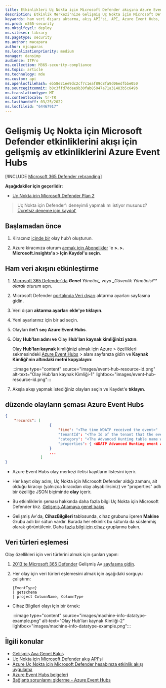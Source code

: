 ```yaml
---
title: Etkinlikleri Uç Nokta için Microsoft Defender akışına Azure Event Hubs
description: Etkinlik Merkezi'nize Gelişmiş Uç Nokta için Microsoft Defender etkinlikleri akışı için nasıl yapılandırılanı öğrenin.
keywords: ham veri dışarı aktarma, akış API'si, API, Azure Event Hubs, Azure depolama, depolama hesabı, Gelişmiş Koruma, ham veri paylaşımı
ms.prod: m365-security
ms.mktglfcycl: deploy
ms.sitesec: library
ms.pagetype: security
ms.author: macapara
author: mjcaparas
ms.localizationpriority: medium
manager: dansimp
audience: ITPro
ms.collection: M365-security-compliance
ms.topic: article
ms.technology: mde
ms.custom: api
ms.openlocfilehash: eb58e21ee9dc2cf7c1eaf89c8fa9d06edfbbe050
ms.sourcegitcommit: b0c3ffd7ddee9b30fab85047a71a31483b5c649b
ms.translationtype: MT
ms.contentlocale: tr-TR
ms.lasthandoff: 03/25/2022
ms.locfileid: "64467917"
---
```

# <a name="configure-microsoft-defender-for-endpoint-to-stream-advanced-hunting-events-to-your-azure-event-hubs"></a>Gelişmiş Uç Nokta için Microsoft Defender etkinliklerini akışı için gelişmiş av etkinliklerini Azure Event Hubs

[!INCLUDE [Microsoft 365 Defender rebranding](../../includes/microsoft-defender.md)]

**Aşağıdakiler için geçerlidir:**

- [Uç Nokta için Microsoft Defender Plan 2](https://go.microsoft.com/fwlink/p/?linkid=2154037)

> Uç Nokta için Defender'ı deneyimli yapmak mı istiyor musunuz? [Ücretsiz deneme için kaydol'](https://signup.microsoft.com/create-account/signup?products=7f379fee-c4f9-4278-b0a1-e4c8c2fcdf7e&ru=https://aka.ms/MDEp2OpenTrial?ocid=docs-wdatp-configuresiem-abovefoldlink)

## <a name="before-you-begin"></a>Başlamadan önce

1. Kiracınız [içinde bir](/azure/event-hubs/) olay hub'ı oluşturun.

2. Azure kiracınıza oturum [açmak için Abonelikler](https://ms.portal.azure.com/) 'e **>. >. Microsoft.insights'a > Için Kaydol'u seçin**.

## <a name="enable-raw-data-streaming"></a>Ham veri akışını etkinleştirme

1. [Microsoft 365 Defender'da](https://security.microsoft.com) ***Genel** Yönetici_ veya _*_Güvenlik Yöneticisi** olarak oturum_ açın.

2. Microsoft Defender [portalında Veri dışarı](https://security.microsoft.com/interoperability/dataexport) aktarma ayarları sayfasına gidin.

3. Veri dışarı **aktarma ayarları ekle'ye tıklayın**.

4. Yeni ayarlarınız için bir ad seçin.

5. Olayları **ilet'i seç Azure Event Hubs**.

6. Olay **Hub'ları adını ve** Olay **Hub'ları kaynak kimliğinizi yazın**.

   Olay **Hub'ları kaynak** kimliğinizi almak için Azure > özellikleri sekmesindeki [Azure Event Hubs](https://ms.portal.azure.com/) \> alanı sayfanıza gidin ve **Kaynak Kimliği'nin altındaki metni kopyalayın**:

   :::image type="content" source="images/event-hub-resource-id.png" alt-text="Olay Hub'ları kaynak Kimliği-1" lightbox="images/event-hub-resource-id.png":::

7. Akışla akışı yapmak istediğiniz olayları seçin ve Kaydet'e **tıklayın**.

## <a name="the-schema-of-the-events-in-azure-event-hubs"></a>düzende olayların şeması Azure Event Hubs

```json
{
    "records": [
                    {
                        "time": "<The time WDATP received the event>"
                        "tenantId": "<The Id of the tenant that the event belongs to>"
                        "category": "<The Advanced Hunting table name with 'AdvancedHunting-' prefix>"
                        "properties": { <WDATP Advanced Hunting event as Json> }
                    }
                    ...
                ]
}
```

- Azure Event Hubs olay merkezi iletisi kayıtların listesini içerir.

- Her kayıt olay adını, Uç Nokta için Microsoft Defender aldığı zamanı, ait olduğu kiracıyı (yalnızca kiracıdan olay alıyabilirsiniz) ve "properties" adlı bir özelliğe JSON biçiminde **olay** içerir.

- Bu etkinliklerin şeması hakkında daha fazla bilgi Uç Nokta için Microsoft Defender bkz. [Gelişmiş Atlamaya genel bakış](advanced-hunting-overview.md).

- Gelişmiş Av'da, **CihazBilgileri** tablosunda, cihaz grubunu içeren **Makine** Grubu adlı bir sütun vardır. Burada her etkinlik bu sütunla da süslenmiş olarak görüntülenir. Daha [fazla bilgi için cihaz](machine-groups.md) gruplarına bakın.

## <a name="data-types-mapping"></a>Veri türleri eşlemesi

Olay özellikleri için veri türlerini almak için şunları yapın:

1. [2013'te Microsoft 365 Defender](https://security.microsoft.com) Gelişmiş Av [sayfasına gidin](https://security.microsoft.com/hunting-package).

2. Her olay için veri türleri eşlemesini almak için aşağıdaki sorguyu çalıştırın:

   ```kusto
   {EventType}
   | getschema
   | project ColumnName, ColumnType 
   ```

- Cihaz Bilgileri olayı için bir örnek:

  :::image type="content" source="images/machine-info-datatype-example.png" alt-text="Olay Hub'ları kaynak Kimliği-2" lightbox="images/machine-info-datatype-example.png":::

## <a name="related-topics"></a>İlgili konular

- [Gelişmiş Ava Genel Bakış](advanced-hunting-overview.md)
- [Uç Nokta için Microsoft Defender akış API'si](raw-data-export.md)
- [Azure Uç Nokta için Microsoft Defender hesabınıza etkinlik akışı uygulama](raw-data-export-storage.md)
- [Azure Event Hubs belgeleri](/azure/event-hubs/)
- [Bağlantı sorunlarını giderme - Azure Event Hubs](/azure/event-hubs/troubleshooting-guide)
